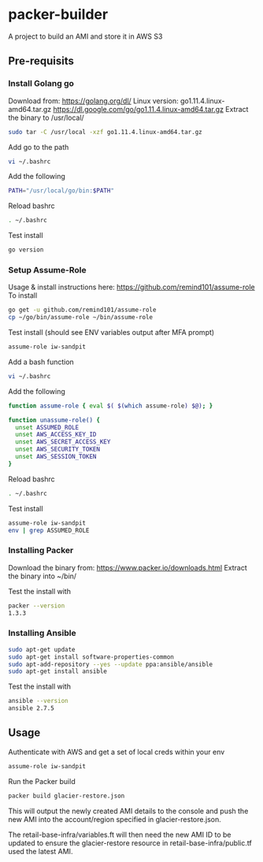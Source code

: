 # packer-builder

A project to build an AMI and store it in AWS S3

## Pre-requisits

### Install Golang go			
Download from: https://golang.org/dl/ 
Linux version: go1.11.4.linux-amd64.tar.gz
https://dl.google.com/go/go1.11.4.linux-amd64.tar.gz
Extract the binary to /usr/local/

```bash
sudo tar -C /usr/local -xzf go1.11.4.linux-amd64.tar.gz
```

Add go to the path

```bash
vi ~/.bashrc
```

Add the following

```bash
PATH="/usr/local/go/bin:$PATH"
```

Reload bashrc

```bash
. ~/.bashrc
```

Test install

```bash
go version
```

### Setup Assume-Role

Usage & install instructions here: https://github.com/remind101/assume-role 
To install

```bash
go get -u github.com/remind101/assume-role
cp ~/go/bin/assume-role ~/bin/assume-role
```

Test install (should see ENV variables output after MFA prompt)

```bash
assume-role iw-sandpit
```

Add a bash function

```bash
vi ~/.bashrc
```

Add the following

```bash
function assume-role { eval $( $(which assume-role) $@); }

function unassume-role() {
  unset ASSUMED_ROLE
  unset AWS_ACCESS_KEY_ID
  unset AWS_SECRET_ACCESS_KEY
  unset AWS_SECURITY_TOKEN
  unset AWS_SESSION_TOKEN
}
```

Reload bashrc

```bash
. ~/.bashrc
```

Test install

```bash
assume-role iw-sandpit
env | grep ASSUMED_ROLE
```

### Installing Packer
Download the binary from: https://www.packer.io/downloads.html 
Extract the binary into ~/bin/

Test the install with

```bash
packer --version
1.3.3
```

### Installing Ansible

```bash
sudo apt-get update
sudo apt-get install software-properties-common
sudo apt-add-repository --yes --update ppa:ansible/ansible
sudo apt-get install ansible
```

Test the install with

```bash
ansible --version
ansible 2.7.5 
```

## Usage

Authenticate with AWS and get a set of local creds within your env
```bash
assume-role iw-sandpit
```

Run the Packer build
```bash
packer build glacier-restore.json
```

This will output the newly created AMI details to the console and push the new AMI into the account/region specified in glacier-restore.json.

The retail-base-infra/variables.ft will then need the new AMI ID to be updated to ensure the glacier-restore resource in retail-base-infra/public.tf used the latest AMI.